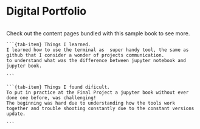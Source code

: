 # Digital Portfolio

```{tableofcontents}
```


Check out the content pages bundled with this sample book to see more.

````{tab-set}
```{tab-item} Things I learned.
I learned how to use the terminal as  super handy tool, the same as github that I consider a wonder of projects communication.
to understand what was the difference between jupyter notebook and jupyter book.

```

```{tab-item} Things I found dificult.
To put in practice at the Final Project a jupyter book without ever done one before, was challenging!
The beginning was hard due to understanding how the tools work together and trouble shooting constantly due to the constant versions update.

```
````
